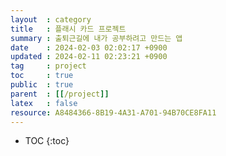 ```yaml
---
layout  : category
title   : 플래시 카드 프로젝트
summary : 출퇴근길에 내가 공부하려고 만드는 앱
date    : 2024-02-03 02:02:17 +0900
updated : 2024-02-11 02:23:21 +0900
tag     : project
toc     : true
public  : true
parent  : [[/project]] 
latex   : false
resource: A8484366-8B19-4A31-A701-94B70CE8FA11
---
```

* TOC
{:toc}

